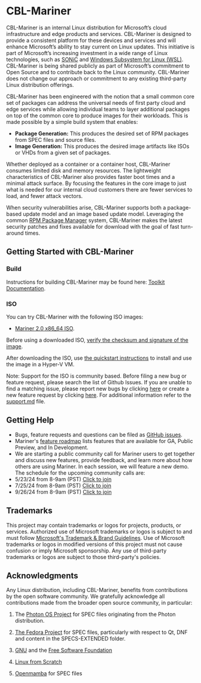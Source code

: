 # CBL-Mariner

CBL-Mariner is an internal Linux distribution for Microsoft’s cloud infrastructure and edge products and services. CBL-Mariner is designed to provide a consistent platform for these devices and services and will enhance Microsoft’s ability to stay current on Linux updates. This initiative is part of Microsoft’s increasing investment in a wide range of Linux technologies, such as [SONiC](https://azure.microsoft.com/en-us/blog/sonic-the-networking-switch-software-that-powers-the-microsoft-global-cloud/) and [Windows Subsystem for Linux (WSL)](https://docs.microsoft.com/en-us/windows/wsl/about). CBL-Mariner is being shared publicly as part of Microsoft’s commitment to Open Source and to contribute back to the Linux community. CBL-Mariner does not change our approach or commitment to any existing third-party Linux distribution offerings.

CBL-Mariner has been engineered with the notion that a small common core set of packages can address the universal needs of first party cloud and edge services while allowing individual teams to layer additional packages on top of the common core to produce images for their workloads. This is made possible by a simple build system that enables:

- **Package Generation:** This produces the desired set of RPM packages from SPEC files and source files.
- **Image Generation:** This produces the desired image artifacts like ISOs or VHDs from a given set of packages.

Whether deployed as a container or a container host, CBL-Mariner consumes limited disk and memory resources. The lightweight characteristics of CBL-Mariner also provides faster boot times and a minimal attack surface. By focusing the features in the core image to just what is needed for our internal cloud customers there are fewer services to load, and fewer attack vectors.

When security vulnerabilities arise, CBL-Mariner supports both a package-based update model and an image based update model.  Leveraging the common [RPM Package Manager](https://rpm.org/) system, CBL-Mariner makes the latest security patches and fixes available for download with the goal of fast turn-around times.

## Getting Started with CBL-Mariner

### Build

Instructions for building CBL-Mariner may be found here: [Toolkit Documentation](./toolkit/README.md).

### ISO

You can try CBL-Mariner with the following ISO images:

- [Mariner 2.0 x86_64 ISO](https://aka.ms/mariner-2.0-x86_64-iso).

Before using a downloaded ISO, [verify the checksum and signature of the image](toolkit/docs/security/iso-image-verification.md).

After downloading the ISO, use [the quickstart instructions](toolkit/docs/quick_start/quickstart.md) to install and use the image in a Hyper-V VM.

Note: Support for the ISO is community based. Before filing a new bug or feature request, please search the list of Github Issues. If you are unable to find a matching issue, please report new bugs by clicking [here](https://github.com/microsoft/CBL-Mariner/issues) or create a new feature request by clicking [here](https://github.com/microsoft/CBL-Mariner/issues/new). For additional information refer to the [support.md](https://github.com/microsoft/CBL-Mariner/blob/2.0/SUPPORT.md) file.


## Getting Help
- Bugs, feature requests and questions can be filed as [GitHub issues](https://github.com/microsoft/azurelinux/issues/new/choose).
- Mariner's [feature roadmap](https://github.com/orgs/microsoft/projects/970/views/2) lists features that are available for GA, Public Preview, and In Development.
- We are starting a public community call for Mariner users to get together and discuss new features, provide feedback, and learn more about how others are using Mariner. In each session, we will feature a new demo. The schedule for the upcoming community calls are:
- 5/23/24 from 8-9am (PST) [Click to join](https://teams.microsoft.com/l/meetup-join/19%3ameeting_NGM1YWZiMDMtYWZkZi00NzBmLWExNjgtM2RkMjFmYTNiYmU2%40thread.v2/0?context=%7b%22Tid%22%3a%2272f988bf-86f1-41af-91ab-2d7cd011db47%22%2c%22Oid%22%3a%2230697089-15b8-4c68-b67e-7db9cd4f02ea%22%7d) 
- 7/25/24 from 8-9am (PST) [Click to join](https://teams.microsoft.com/l/meetup-join/19%3ameeting_NGM1YWZiMDMtYWZkZi00NzBmLWExNjgtM2RkMjFmYTNiYmU2%40thread.v2/0?context=%7b%22Tid%22%3a%2272f988bf-86f1-41af-91ab-2d7cd011db47%22%2c%22Oid%22%3a%2230697089-15b8-4c68-b67e-7db9cd4f02ea%22%7d) 
- 9/26/24 from 8-9am (PST) [Click to join](https://teams.microsoft.com/l/meetup-join/19%3ameeting_NGM1YWZiMDMtYWZkZi00NzBmLWExNjgtM2RkMjFmYTNiYmU2%40thread.v2/0?context=%7b%22Tid%22%3a%2272f988bf-86f1-41af-91ab-2d7cd011db47%22%2c%22Oid%22%3a%2230697089-15b8-4c68-b67e-7db9cd4f02ea%22%7d)

## Trademarks

This project may contain trademarks or logos for projects, products, or services. Authorized use of Microsoft trademarks or logos is subject to and must follow [Microsoft's Trademark & Brand Guidelines](https://www.microsoft.com/en-us/legal/intellectualproperty/trademarks/usage/general). Use of Microsoft trademarks or logos in modified versions of this project must not cause confusion or imply Microsoft sponsorship. Any use of third-party trademarks or logos are subject to those third-party's policies.

## Acknowledgments

Any Linux distribution, including CBL-Mariner, benefits from contributions by the open software community. We gratefully acknowledge all contributions made from the broader open source community, in particular:

1) The [Photon OS Project](https://vmware.github.io/photon/) for SPEC files originating from the Photon distribution.

2) [The Fedora Project](https://start.fedoraproject.org/) for SPEC files, particularly with respect to Qt, DNF and content in the SPECS-EXTENDED folder.

3) [GNU](https://www.gnu.org/) and the [Free Software Foundation](https://www.fsf.org/)

4) [Linux from Scratch](http://www.linuxfromscratch.org)

5) [Openmamba](https://openmamba.org/en/) for SPEC files

